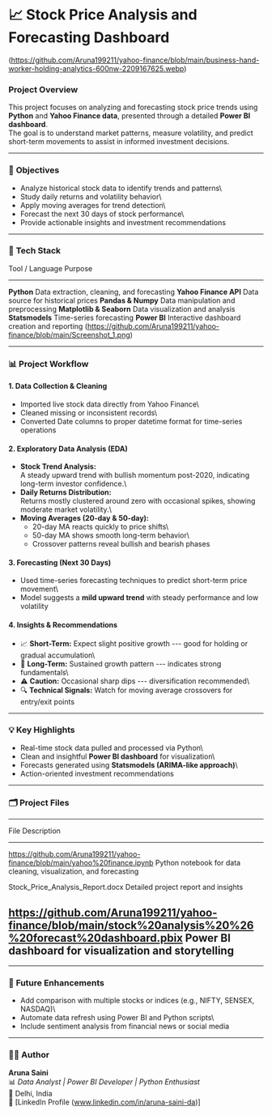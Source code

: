 # 📈 Stock Price Analysis and Forecasting Dashboard
(https://github.com/Aruna199211/yahoo-finance/blob/main/business-hand-worker-holding-analytics-600nw-2209167625.webp)

### **Project Overview**

This project focuses on analyzing and forecasting stock price trends
using **Python** and **Yahoo Finance data**, presented through a
detailed **Power BI dashboard**.\
The goal is to understand market patterns, measure volatility, and
predict short-term movements to assist in informed investment decisions.

------------------------------------------------------------------------

### 🧩 **Objectives**

-   Analyze historical stock data to identify trends and patterns\
-   Study daily returns and volatility behavior\
-   Apply moving averages for trend detection\
-   Forecast the next 30 days of stock performance\
-   Provide actionable insights and investment recommendations

------------------------------------------------------------------------

### 🧮 **Tech Stack**

  Tool / Language            Purpose
  -------------------------- ----------------------------------------------
  **Python**                 Data extraction, cleaning, and forecasting
  **Yahoo Finance API**      Data source for historical prices
  **Pandas & Numpy**         Data manipulation and preprocessing
  **Matplotlib & Seaborn**   Data visualization and analysis
  **Statsmodels**            Time-series forecasting
  **Power BI**               Interactive dashboard creation and reporting
  (https://github.com/Aruna199211/yahoo-finance/blob/main/Screenshot_1.png)

------------------------------------------------------------------------

### 📊 **Project Workflow**

#### **1. Data Collection & Cleaning**

-   Imported live stock data directly from Yahoo Finance\
-   Cleaned missing or inconsistent records\
-   Converted Date columns to proper datetime format for time-series
    operations

#### **2. Exploratory Data Analysis (EDA)**

-   **Stock Trend Analysis:**\
    A steady upward trend with bullish momentum post-2020, indicating
    long-term investor confidence.\
-   **Daily Returns Distribution:**\
    Returns mostly clustered around zero with occasional spikes, showing
    moderate market volatility.\
-   **Moving Averages (20-day & 50-day):**
    -   20-day MA reacts quickly to price shifts\
    -   50-day MA shows smooth long-term behavior\
    -   Crossover patterns reveal bullish and bearish phases

#### **3. Forecasting (Next 30 Days)**

-   Used time-series forecasting techniques to predict short-term price
    movement\
-   Model suggests a **mild upward trend** with steady performance and
    low volatility

#### **4. Insights & Recommendations**

-   📈 **Short-Term:** Expect slight positive growth --- good for
    holding or gradual accumulation\
-   💼 **Long-Term:** Sustained growth pattern --- indicates strong
    fundamentals\
-   ⚠️ **Caution:** Occasional sharp dips --- diversification
    recommended\
-   🔍 **Technical Signals:** Watch for moving average crossovers for
    entry/exit points

------------------------------------------------------------------------

### 💡 **Key Highlights**

-   Real-time stock data pulled and processed via Python\
-   Clean and insightful **Power BI dashboard** for visualization\
-   Forecasts generated using **Statsmodels (ARIMA-like approach)**\
-   Action-oriented investment recommendations

------------------------------------------------------------------------

### 🗂️ **Project Files**

  ----------------------------------------------------------------------------------------------
  File                                         Description
  -------------------------------------------- -------------------------------------------------
  https://github.com/Aruna199211/yahoo-finance/blob/main/yahoo%20finance.ipynb                        Python notebook for data cleaning, visualization,
                                               and forecasting

  Stock_Price_Analysis_Report.docx           Detailed project report and insights

  https://github.com/Aruna199211/yahoo-finance/blob/main/stock%20analysis%20%26%20forecast%20dashboard.pbix   Power BI dashboard for visualization and
                                               storytelling
  ----------------------------------------------------------------------------------------------

------------------------------------------------------------------------

### 🚀 **Future Enhancements**

-   Add comparison with multiple stocks or indices (e.g., NIFTY, SENSEX,
    NASDAQ)\
-   Automate data refresh using Power BI and Python scripts\
-   Include sentiment analysis from financial news or social media

------------------------------------------------------------------------

### 👩‍💻 **Author**

**Aruna Saini**\
📊 *Data Analyst \| Power BI Developer \| Python Enthusiast*\
📍 Delhi, India\
🔗 \[LinkedIn Profile (www.linkedin.com/in/aruna-saini-da)\]
